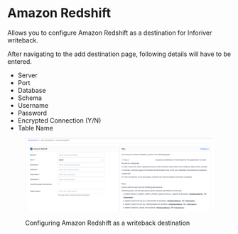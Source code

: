 # Amazon Redshift

Allows you to configure Amazon Redshift as a destination for Inforiver writeback.&#x20;

After navigating to the add destination page, following details will have to be entered.&#x20;

* Server
* Port
* Database
* Schema
* Username
* Password
* Encrypted Connection (Y/N)
* Table Name

<figure><img src="../../../.gitbook/assets/image (43).png" alt=""><figcaption><p>Configuring Amazon Redshift as a writeback destination</p></figcaption></figure>

